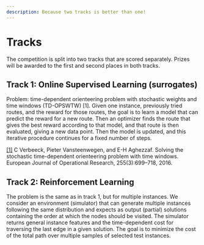 ```yaml
---
description: Because two tracks is better than one!
---
```


# Tracks

The competition is split into two tracks that are scored separately. Prizes will be awarded to the first and second places in both tracks.

## Track 1: Online Supervised Learning \(surrogates\)

Problem: time-dependent orienteering problem with stochastic weights and time windows \(TD-OPSWTW\) \[1\]. Given one instance, previously tried routes, and the reward for those routes, the goal is to learn a model that can predict the reward for a new route. Then an optimizer finds the route that gives the best reward according to that model, and that route is then evaluated, giving a new data point. Then the model is updated, and this iterative procedure continues for a fixed number of steps.

[\[1\]](https://www.sciencedirect.com/science/article/pii/S037722171630368X) C Verbeeck, Pieter Vansteenwegen, and E-H Aghezzaf. Solving the stochastic time-dependent orienteering problem with time windows. European Journal of Operational Research, 255\(3\):699–718, 2016.

## Track 2: Reinforcement Learning

The problem is the same as in track 1, but for multiple instances. We consider an environment \(simulator\) that can generate multiple instances following the same distribution and expects as output \(partial\) solutions containing the order at which the nodes should be visited. The simulator returns general instance features and the time-dependent cost for traversing the last edge in a given solution. The goal is to minimize the cost of the total path over multiple samples of selected test instances.

